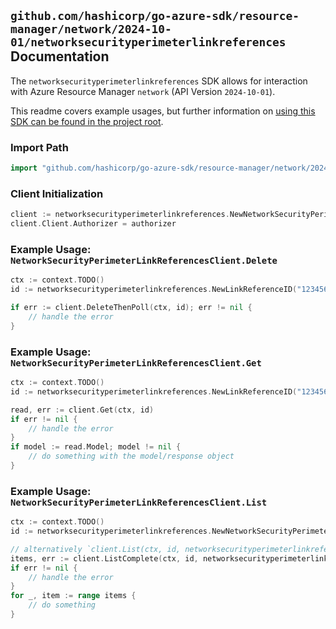 
## `github.com/hashicorp/go-azure-sdk/resource-manager/network/2024-10-01/networksecurityperimeterlinkreferences` Documentation

The `networksecurityperimeterlinkreferences` SDK allows for interaction with Azure Resource Manager `network` (API Version `2024-10-01`).

This readme covers example usages, but further information on [using this SDK can be found in the project root](https://github.com/hashicorp/go-azure-sdk/tree/main/docs).

### Import Path

```go
import "github.com/hashicorp/go-azure-sdk/resource-manager/network/2024-10-01/networksecurityperimeterlinkreferences"
```


### Client Initialization

```go
client := networksecurityperimeterlinkreferences.NewNetworkSecurityPerimeterLinkReferencesClientWithBaseURI("https://management.azure.com")
client.Client.Authorizer = authorizer
```


### Example Usage: `NetworkSecurityPerimeterLinkReferencesClient.Delete`

```go
ctx := context.TODO()
id := networksecurityperimeterlinkreferences.NewLinkReferenceID("12345678-1234-9876-4563-123456789012", "example-resource-group", "networkSecurityPerimeterName", "linkReferenceName")

if err := client.DeleteThenPoll(ctx, id); err != nil {
	// handle the error
}
```


### Example Usage: `NetworkSecurityPerimeterLinkReferencesClient.Get`

```go
ctx := context.TODO()
id := networksecurityperimeterlinkreferences.NewLinkReferenceID("12345678-1234-9876-4563-123456789012", "example-resource-group", "networkSecurityPerimeterName", "linkReferenceName")

read, err := client.Get(ctx, id)
if err != nil {
	// handle the error
}
if model := read.Model; model != nil {
	// do something with the model/response object
}
```


### Example Usage: `NetworkSecurityPerimeterLinkReferencesClient.List`

```go
ctx := context.TODO()
id := networksecurityperimeterlinkreferences.NewNetworkSecurityPerimeterID("12345678-1234-9876-4563-123456789012", "example-resource-group", "networkSecurityPerimeterName")

// alternatively `client.List(ctx, id, networksecurityperimeterlinkreferences.DefaultListOperationOptions())` can be used to do batched pagination
items, err := client.ListComplete(ctx, id, networksecurityperimeterlinkreferences.DefaultListOperationOptions())
if err != nil {
	// handle the error
}
for _, item := range items {
	// do something
}
```

